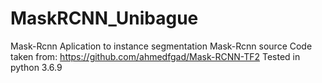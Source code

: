 # MaskRCNN_Unibague
Mask-Rcnn Aplication to instance segmentation 
Mask-Rcnn source Code taken from: https://github.com/ahmedfgad/Mask-RCNN-TF2
Tested in python 3.6.9
